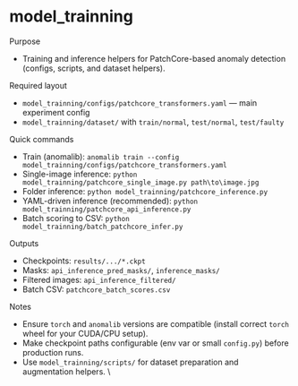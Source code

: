 # model_trainning 

Purpose
- Training and inference helpers for PatchCore-based anomaly detection (configs, scripts, and dataset helpers).

Required layout
- `model_trainning/configs/patchcore_transformers.yaml` — main experiment config
- `model_trainning/dataset/` with `train/normal`, `test/normal`, `test/faulty`

Quick commands
- Train (anomalib):
  `anomalib train --config model_trainning/configs/patchcore_transformers.yaml`
- Single-image inference:
  `python model_trainning/patchcore_single_image.py path\to\image.jpg`
- Folder inference:
  `python model_trainning/patchcore_inference.py`
- YAML-driven inference (recommended):
  `python model_trainning/patchcore_api_inference.py`
- Batch scoring to CSV:
  `python model_trainning/batch_patchcore_infer.py`

Outputs
- Checkpoints: `results/.../*.ckpt`
- Masks: `api_inference_pred_masks/`, `inference_masks/`
- Filtered images: `api_inference_filtered/`
- Batch CSV: `patchcore_batch_scores.csv`

Notes
- Ensure `torch` and `anomalib` versions are compatible (install correct `torch` wheel for your CUDA/CPU setup).
- Make checkpoint paths configurable (env var or small `config.py`) before production runs.
- Use `model_trainning/scripts/` for dataset preparation and augmentation helpers.
\





